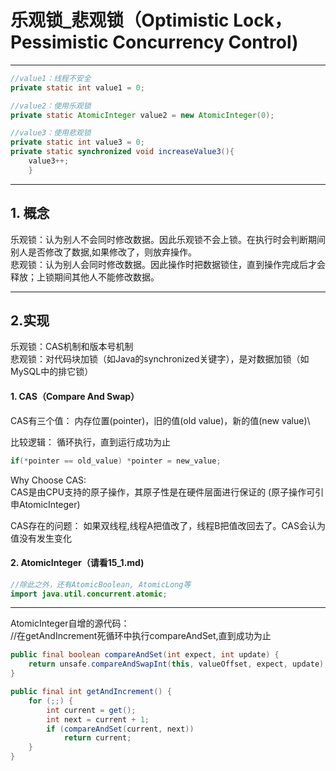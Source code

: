 # 乐观锁_悲观锁（Optimistic Lock，Pessimistic Concurrency Control)
---
```java
//value1：线程不安全
private static int value1 = 0;

//value2：使用乐观锁
private static AtomicInteger value2 = new AtomicInteger(0);

//value3：使用悲观锁
private static int value3 = 0;
private static synchronized void increaseValue3(){
    value3++;
    }
```
---

## 1. 概念
乐观锁：认为别人不会同时修改数据。因此乐观锁不会上锁。在执行时会判断期间别人是否修改了数据,如果修改了，则放弃操作。<br>
悲观锁：认为别人会同时修改数据。因此操作时把数据锁住，直到操作完成后才会释放；上锁期间其他人不能修改数据。

---

## 2.实现
乐观锁：CAS机制和版本号机制<br>
悲观锁：对代码块加锁（如Java的synchronized关键字），是对数据加锁（如MySQL中的排它锁）

#### 1. CAS（Compare And Swap）
CAS有三个值： 内存位置(pointer)，旧的值(old value)，新的值(new value)\

比较逻辑：
循环执行，直到运行成功为止
```java
if(*pointer == old_value) *pointer = new_value;
```

Why Choose CAS:<br>
CAS是由CPU支持的原子操作，其原子性是在硬件层面进行保证的
(原子操作可引申AtomicInteger)

CAS存在的问题：
如果双线程,线程A把值改了，线程B把值改回去了。CAS会认为值没有发生变化

#### 2. AtomicInteger（请看15_1.md)
```java
//除此之外，还有AtomicBoolean, AtomicLong等
import java.util.concurrent.atomic;
```
---
AtomicInteger自增的源代码：<br>
//在getAndIncrement死循环中执行compareAndSet,直到成功为止
```java
public final boolean compareAndSet(int expect, int update) {
    return unsafe.compareAndSwapInt(this, valueOffset, expect, update);
}

public final int getAndIncrement() {
    for (;;) {
        int current = get();
        int next = current + 1;
        if (compareAndSet(current, next))
            return current;
    }
}
```


